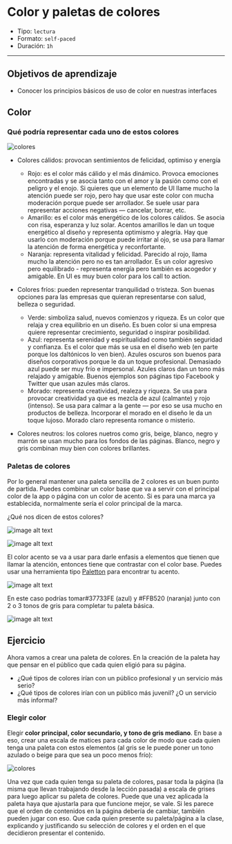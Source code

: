 # Color y paletas de colores

- Tipo: `lectura`
- Formato: `self-paced`
- Duración: `1h`

***

## Objetivos de aprendizaje

- Conocer los principios básicos de uso de color en nuestras interfaces

## Color

### Qué podría representar cada uno de estos colores

![colores](https://lh6.googleusercontent.com/iRgj8YLITt3P55cUV6SoozGzktzkpSJ-Et8ealYTQJl2fBxemvAKb3xe4wIWmcz-vjP0XbcHnkfF9Dt9LW-HovdEH2HgeQ-V5oa-jrs5thmT5dVXB_mm1Y1cmvt0yIvB76rIxNvmx1o)

- Colores cálidos: provocan sentimientos de felicidad, optimiso y energía
  - Rojo: es el color más cálido y el más dinámico. Provoca emociones
  encontradas y se asocia tanto con el amor y la pasión como con el peligro y el
  enojo. Si quieres que un elemento de UI llame mucho la atención puede ser
  rojo, pero hay que usar este color con mucha moderación porque puede ser
  arrollador. Se suele usar para representar acciones negativas — cancelar,
  borrar, etc.
  - Amarillo: es el color más energético de los colores cálidos. Se asocia con
  risa, esperanza y luz solar. Acentos amarillos le dan un toque energético al
  diseño y representa optimismo y alegría. Hay que usarlo con moderación porque
  puede irritar al ojo, se usa para llamar la atención de forma energética y
  reconfortante.
  - Naranja: representa vitalidad y felicidad. Parecido al rojo, llama mucho la
  atención pero no es tan arrollador. Es un color agresivo pero equilibrado -
  representa energía pero también es acogedor y amigable. En UI es muy buen
  color para los call to action.

- Colores fríos: pueden representar tranquilidad o tristeza. Son buenas opciones
  para las empresas que quieran representarse con salud, belleza o seguridad.
  - Verde: simboliza salud, nuevos comienzos y riqueza. Es un color que relaja y
    crea equilibrio en un diseño. Es buen color si una empresa quiere representar
    crecimiento, seguridad o inspirar posibilidad.
  - Azul: representa serenidad y espiritualidad como también seguridad y
  confianza. Es el color que más se usa en el diseño web (en parte porque los
  daltónicos lo ven bien). Azules oscuros son buenos para diseños corporativos
  porque le da un toque profesional. Demasiado azul puede ser muy frío e
  impersonal. Azules claros dan un tono más relajado y amigable. Buenos ejemplos
  son páginas tipo Facebook y Twitter que usan azules más claros.
  - Morado: representa creatividad, realeza y riqueza. Se usa para provocar
  creatividad ya que es mezcla de azul (calmante) y rojo (intenso). Se usa para
  calmar a la gente — por eso se usa mucho en productos de belleza. Incorporar
  el morado en el diseño le da un toque lujoso. Morado claro representa romance
  o misterio.

- Colores neutros: los colores nuetros como gris, beige, blanco, negro y marrón
  se usan mucho para los fondos de las páginas. Blanco, negro y gris combinan
  muy bien con colores brillantes.

### Paletas de colores

Por lo general mantener una paleta sencilla de 2 colores es un buen punto de
partida. Puedes combinar un color base que va a servir con el principal color de
la app o página con un color de acento. Si es para una marca ya establecida,
normalmente sería el color principal de la marca.

¿Qué nos dicen de estos colores?

![image alt text](https://lh5.googleusercontent.com/SN4omjyMehr27O6iMqKTqEr7xYDJAEdfqJrJ_rEtDgv70xYUxpHp8i8WZ7w92Xy4hM5bP2q5-L5W2NDk_Yxex7WFs-O7aA2acHQ_S0UF_FW8dG-hazdK2QyacwsMJM963ppspxQJ)

![image alt text](https://lh6.googleusercontent.com/mhsVv2MpHxhwqxhRp0-urtAETZ3b6f9l0l0cGc_y1GJtNt_PCnSKNUwwvrGu3Y6h24-23GJCMw8C13ZsfN_YdegmIifhlTcKzMiji1TNJG7HpIG4dk6nUHaSY7tNonWFKz2pruAu)

El color acento se va a usar para darle enfasis a elementos que tienen que
llamar la atención, entonces tiene que contrastar con el color base. Puedes usar
una herramienta tipo [Paletton](http://paletton.com/) para encontrar tu acento.

![image alt text](https://lh3.googleusercontent.com/oavXsdFyCHStUR_Ne7y5v191_a-LwXhV01tRTUt0XqQ0dr4zZLWZ3xJDS7is1SAsDypt7iQB3OSuvmZJJ4RT77quyz4FvcVXQnQ2oY5ljSg9zVstYZx4Hl7EvNn8ibLcLgEaEVY7)

En este caso podrías tomar#37733FE (azul) y  #FFB520 (naranja) junto con 2 o 3
tonos de gris para completar tu paleta básica.

![image alt text](https://lh3.googleusercontent.com/2qSXbIVrjUEbixbFscn1AjOp3r8-c6K68EiHmeKzqcMa_DDCh-w9xdoD5Pz9_EDDJbfk5AkAmWDUcTJTpL4FgurZU4MqEhaGN661Hs_ey6mcQdbgZqVE0rGkDEtBydyEAVOvZRt5)

## Ejercicio

Ahora vamos a crear una paleta de colores. En la creación de la paleta hay que
pensar en el público que cada quien eligió para su página.

- ¿Qué tipos de colores irían con un público profesional y un servicio más
  serio?
- ¿Qué tipos de colores irían con un público más juvenil? ¿O un servicio más
  informal?

### Elegir color

Elegir **color principal, color secundario, y tono de gris mediano**. En base a
eso, crear una escala de matices para cada color de modo que cada quien tenga
una paleta con estos elementos (al gris se le puede poner un tono azulado o
beige para que sea un poco menos frío):

![colores](https://lh5.googleusercontent.com/5bg9dGZJdH7kg3msFJcOFlZYySSxufYc0WPUyrkAsAbe3A2la41_d6TCQf32Y3CGqO2NM5JrKaYNOvsPKi5QpDmu8GAqH1P3E7SDrxQrLvcQ-4DmVgrc9XxWKCoIGG6XxSBdkgEqKMA)

Una vez que cada quien tenga su paleta de colores, pasar toda la página (la
misma que llevan trabajando desde la lección pasada) a escala de grises para
luego aplicar su paleta de colores. Puede que una vez aplicada la paleta haya
que ajustarla para que funcione mejor, se vale. Si les parece que el orden de
contenidos en la página debería de cambiar, también pueden jugar con eso. Que
cada quien presente su paleta/página a la clase, explicando y justificando su
selección de colores y el orden en el que decidieron presentar el contenido.